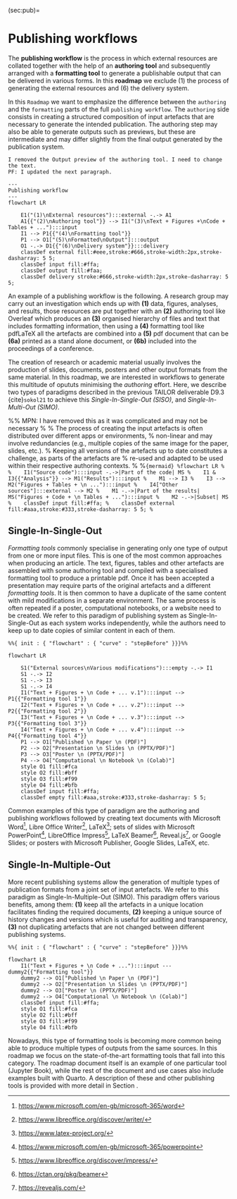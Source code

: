 (sec:pub)=
# Publishing workflows

The **publishing workflow** is the process in which external resources are
collated together with the help of an **authoring tool** and subsequently
arranged with a **formatting tool** to generate a publishable output that can be
delivered in various forms. In this **roadmap** we exclude (1) the process of
generating the external resources and (6) the delivery system.

In this `Roadmap` we want to emphasize the difference between the `authoring`
and the `formatting` parts of the full `publishing workflow`. The `authoring` side
consists in creating a structured composition of input artefacts that are
necessary to generate the intended publication. The authoring step may also
be able to generate outputs such as previews, but these are intermediate and 
may differ slightly from the final output generated by the publication system. 
<!-- 
The differences may have a technical origin, or the editors may need to do some changes for the final
publication.
-->

```{note}
I removed the Output preview of the authoring tool. I need to change the text.
PF: I updated the next paragraph. 
```

```{mermaid}
---
Publishing workflow
---
flowchart LR
  
    E1("(1)\nExternal resources"):::external -.-> A1
    A1{{"(2)\nAuthoring tool"}} --> I1("(3)\nText + Figures +\nCode + Tables + ..."):::input
    I1 --> P1{{"(4)\nFormatting tool"}}
    P1 --> O1["(5)\nFormatted\nOutput"]:::output
    O1 -.-> D1{{"(6)\nDelivery system"}}:::delivery
    classDef external fill:#eee,stroke:#666,stroke-width:2px,stroke-dasharray: 5 5;
    classDef input fill:#ffa;
    classDef output fill:#faa;
    classDef delivery stroke:#666,stroke-width:2px,stroke-dasharray: 5 5;
```
An example of a publishing workflow is the following. A research group may
carry out an investigation which ends up with **(1)** data, figures, analyses,
and results, those resources are put together with an **(2)** authoring tool
like Overleaf which produces an **(3)** organised hierarchy of files and text
that includes formatting information, then using a **(4)** formatting tool like
pdfLaTeX all the artefacts are combined into a **(5)** pdf document that can be
**(6a)** printed as a stand alone document, or **(6b)** included into the
proceedings of a conference. 

The creation of research or academic material usually involves the production
of slides, documents, posters and other output formats from the same material.
In this roadmap, we are interested in workflows to generate this multitude of
opututs minimising the _authoring_ effort. Here, we describe two types of
paradigms described in the previous TAILOR deliverable D9.3 {cite}`sokol21` to
achieve this *Single-In-Single-Out (SISO)*, and *Single-In-Multi-Out (SIMO)*. 


%% MPN: I have removed this as it was complicated  and may not be necessary
%
% The process of creating the input artefacts is often distributed over different apps or environments,
% non-linear and may involve redundancies (e.g., multiple copies of the same image for the paper, slides, etc.). 
% Keeping all versions of the artefacts up to date constitutes a challenge, as parts of the artefacts are
% re-used and adapted to be used within their respective authoring contexts.
%
%```{mermaid}
%flowchart LR
%  
%    I1("Source code"):::input -.->|Part of the code| MS
%    I1 & I3{{"Analysis"}} --> M1("Results"):::input
%    M1 --> I3
%    I3 --> M2("Figures + Tables + \n ..."):::input
%    I4["Other sources"]:::external --> M2
%    M1 -.->|Part of the results| MS("Figures + Code + \n Tables + ..."):::input
%    M2 -.->|Subset| MS
%    classDef input fill:#ffa;
%    classDef external fill:#aaa,stroke:#333,stroke-dasharray: 5 5;
%```

## Single-In-Single-Out

_Formatting tools_ commonly specialise in generating only one type of
output from one or more input files. This is one of the most
common approaches when producing an article. The text, figures, tables and
other artefacts are assembled with some authoring tool and compiled with a
specialised formatting tool to produce a printable pdf. Once it has been
accepted a presentation may require parts of the original artefacts and a
different _formatting tools_. It is then common to have a duplicate of the same
content with mild modifications in a separate environment. The same process is
often repeated if a poster, computational notebooks, or a website need to be
created. We refer to this paradigm of publishing system as Single-In-Single-Out
as each system works independently, while the authors need to keep up to date
copies of similar content in each of them.

```{mermaid}
%%{ init : { "flowchart" : { "curve" : "stepBefore" }}}%%

flowchart LR
  
    S1("External sources\nVarious modifications"):::empty -.-> I1
    S1 -.-> I2
    S1 -.-> I3
    S1 -.-> I4
    I1("Text + Figures + \n Code + ... v.1"):::input --> P1{{"Formatting tool 1"}}
    I2("Text + Figures + \n Code + ... v.2"):::input --> P2{{"Formatting tool 2"}}
    I3("Text + Figures + \n Code + ... v.3"):::input --> P3{{"Formatting tool 3"}}
    I4("Text + Figures + \n Code + ... v.4"):::input --> P4{{"Formatting tool 4"}}
    P1 --> O1["Published \n Paper \n (PDF)"]
    P2 --> O2["Presentation \n Slides \n (PPTX/PDF)"]
    P3 --> O3["Poster \n (PPTX/PDF)"]
    P4 --> O4["Computational \n Notebook \n (Colab)"]
    style O1 fill:#fca
    style O2 fill:#bff
    style O3 fill:#f99
    style O4 fill:#bfb
    classDef input fill:#ffa;
    classDef empty fill:#aaa,stroke:#333,stroke-dasharray: 5 5;
```

Common examples of this type of paradigm are the authoring and publishing
workflows followed by creating text documents with Microsoft Word[^word], Libre
Office Writer[^writer], LaTeX[^latex]; sets of slides with Microsoft
PowerPoint[^powpoint], LibreOffice Impress[^impress], LaTeX Beamer[^beamer],
Reveal.js[^reveal], or Google Slides; or posters with Microsoft Publisher,
Google Slides, LaTeX, etc.

[^word]: https://www.microsoft.com/en-gb/microsoft-365/word
[^latex]: https://www.latex-project.org/
[^writer]: https://www.libreoffice.org/discover/writer/

[^powpoint]: https://www.microsoft.com/en-gb/microsoft-365/powerpoint
[^impress]: https://www.libreoffice.org/discover/impress/
[^beamer]: https://ctan.org/pkg/beamer
[^reveal]: https://revealjs.com/

## Single-In-Multiple-Out

More recent publishing systems allow the generation of multiple types of
publication formats from a joint set of input artefacts. We refer to this
paradigm as Single-In-Multiple-Out (SIMO). This paradigm offers various
benefits, among them: **(1)** keep all the artefacts in a unique
location facilitates finding the required documents, **(2)** keeping a unique
source of history changes and versions which is useful for auditing and
transparency, **(3)** not duplicating artefacts that are not changed between
different publishing systems.

```{mermaid}
%%{ init : { "flowchart" : { "curve" : "stepBefore" }}}%%

flowchart LR
    I1("Text + Figures + \n Code + ..."):::input --- dummy2{{"Formatting tool"}}
    dummy2 --> O1["Published \n Paper \n (PDF)"]
    dummy2 --> O2["Presentation \n Slides \n (PPTX/PDF)"]
    dummy2 --> O3["Poster \n (PPTX/PDF)"]
    dummy2 --> O4["Computational \n Notebook \n (Colab)"]
    classDef input fill:#ffa;
    style O1 fill:#fca
    style O2 fill:#bff
    style O3 fill:#f99
    style O4 fill:#bfb
```

Nowadays, this type of formatting tools is becoming more common being able to
produce multiple types of outputs from the same sources. In this roadmap we
focus on the state-of-the-art formatting tools that fall into this category.
The roadmap document itself is an example of one particular tool (Jupyter Book), while the
rest of the document and use cases also include examples built with Quarto. A description of these
and other publishing tools is provided with more detail in Section
[](sec:formatting-tools).
